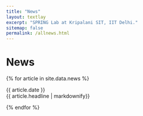 ```yaml
---
title: "News"
layout: textlay
excerpt: "SPRING Lab at Kripalani SIT, IIT Delhi."
sitemap: false
permalink: /allnews.html
---
```


# News

{% for article in site.data.news %}
<p>{{ article.date }} <br> {{ article.headline | markdownify}}</p>
{% endfor %}
